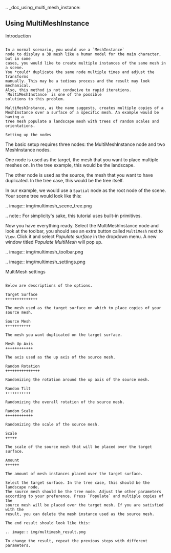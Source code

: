 .. _doc_using_multi_mesh_instance:

Using MultiMeshInstance
-----------------------

Introduction
~~~~~~~~~~~~

In a normal scenario, you would use a `MeshInstance`
node to display a 3D mesh like a human model for the main character, but in some
cases, you would like to create multiple instances of the same mesh in a scene.
You *could* duplicate the same node multiple times and adjust the transforms
manually. This may be a tedious process and the result may look mechanical.
Also, this method is not conducive to rapid iterations.
`MultiMeshInstance` is one of the possible
solutions to this problem.

MultiMeshInstance, as the name suggests, creates multiple copies of a
MeshInstance over a surface of a specific mesh. An example would be having a
tree mesh populate a landscape mesh with trees of random scales and orientations.

Setting up the nodes
~~~~~~~~~~~~~~~~~~~~

The basic setup requires three nodes: the MultiMeshInstance node
and two MeshInstance nodes.

One node is used as the target, the mesh that you want to place multiple meshes
on. In the tree example, this would be the landscape.

The other node is used as the source, the mesh that you want to have duplicated.
In the tree case, this would be the tree itself.

In our example, we would use a `Spatial` node as the root node of
the scene. Your scene tree would look like this:

.. image:: img/multimesh_scene_tree.png

.. note:: For simplicity's sake, this tutorial uses built-in primitives.

Now you have everything ready. Select the MultiMeshInstance node and look at the
toolbar, you should see an extra button called `MultiMesh` next to `View`.
Click it and select *Populate surface* in the dropdown menu. A new window titled
*Populate MultiMesh* will pop up.

.. image:: img/multimesh_toolbar.png

.. image:: img/multimesh_settings.png

MultiMesh settings
~~~~~~~~~~~~~~~~~~

Below are descriptions of the options.

Target Surface
++++++++++++++

The mesh used as the target surface on which to place copies of your
source mesh.

Source Mesh
+++++++++++

The mesh you want duplicated on the target surface.

Mesh Up Axis
++++++++++++

The axis used as the up axis of the source mesh.

Random Rotation
+++++++++++++++

Randomizing the rotation around the up axis of the source mesh.

Random Tilt
+++++++++++

Randomizing the overall rotation of the source mesh.

Random Scale
++++++++++++

Randomizing the scale of the source mesh.

Scale
+++++

The scale of the source mesh that will be placed over the target surface.

Amount
++++++

The amount of mesh instances placed over the target surface.

Select the target surface. In the tree case, this should be the landscape node.
The source mesh should be the tree node. Adjust the other parameters
according to your preference. Press `Populate` and multiple copies of the
source mesh will be placed over the target mesh. If you are satisfied with the
result, you can delete the mesh instance used as the source mesh.

The end result should look like this:

.. image:: img/multimesh_result.png

To change the result, repeat the previous steps with different parameters.
